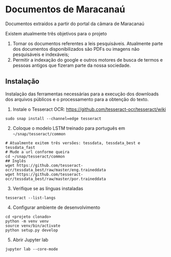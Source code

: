 # Documentos de Maracanaú

Documentos extraídos a partir do portal da câmara de Maracanaú

Existem atualmente três objetivos para o projeto

1. Tornar os documentos referentes a leis pesquisáveis. Atualmente parte dos documentos
disponibilizados são PDFs ou imagens não pesquisáveis e indexáveis;
2. Permitir a indexação do google e outros motores de busca de termos e pessoas antigos 
que fizeram parte da nossa sociedade.

## Instalação

Instalação das ferramentas necessárias para a execução dos downloads dos arquivos públicos 
e o processamento para a obtenção do texto.

1. Instale o Tesseract OCR: https://github.com/tesseract-ocr/tesseract/wiki
```
sudo snap install --channel=edge tesseract
```
2. Coloque o modelo LSTM treinado para português em `~/snap/tesseract/common`
```
# Atualmente exitem três versões: tessdata, tessdata_best e tessdata_fast 
# Mude a url conforme queira
cd ~/snap/tesseract/common
## Inglês
wget https://github.com/tesseract-ocr/tessdata_best/raw/master/eng.traineddata
wget https://github.com/tesseract-ocr/tessdata_best/raw/master/por.traineddata
```
3. Verifique se as línguas instaladas
```
tesseract --list-langs
```
4. Configurar ambiente de desenvolvimento
```
cd <projeto clonado>
python -m venv venv
source venv/bin/activate
python setup.py develop
```
5. Abrir Jupyter lab
```
jupyter lab --core-mode 
```